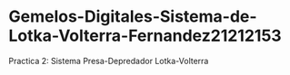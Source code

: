 # Gemelos-Digitales-Sistema-de-Lotka-Volterra-Fernandez21212153
Practica 2: Sistema Presa-Depredador Lotka-Volterra

